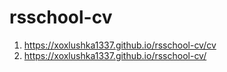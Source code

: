 # rsschool-cv
1. https://xoxlushka1337.github.io/rsschool-cv/cv
2. https://xoxlushka1337.github.io/rsschool-cv/
